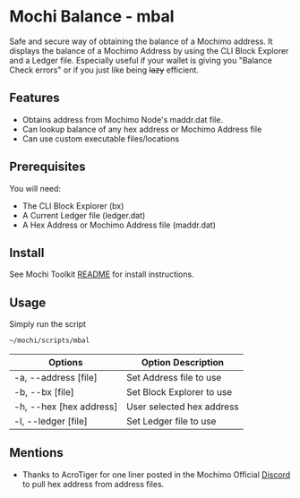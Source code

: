 # Mochi Balance - mbal

Safe and secure way of obtaining the balance of a Mochimo address. It displays the balance of a Mochimo Address by using the CLI Block Explorer and a Ledger file. Especially useful if your wallet is giving you "Balance Check errors" or if you just like being ~~lazy~~ efficient.

## Features

- Obtains address from Mochimo Node's maddr.dat file.
- Can lookup balance of any hex address or Mochimo Address file
- Can use custom executable files/locations

## Prerequisites

You will need:

- The CLI Block Explorer (bx)
- A Current Ledger file (ledger.dat)
- A Hex Address or Mochimo Address file (maddr.dat)

## Install

See Mochi Toolkit [README](../README.md) for install instructions.

## Usage

Simply run the script

```bash
~/mochi/scripts/mbal
```

| Options | Option Description |
| --- | --- |
| -a, --address [file] | Set Address file to use |
| -b, --bx [file] | Set Block Explorer to use |
| -h, --hex [hex address] | User selected hex address |
| -l, --ledger [file] | Set Ledger file to use |

## Mentions

- Thanks to AcroTiger for one liner posted in the Mochimo Official [Discord](https://discord.gg/G8YVFMt) to pull hex address from address files.
